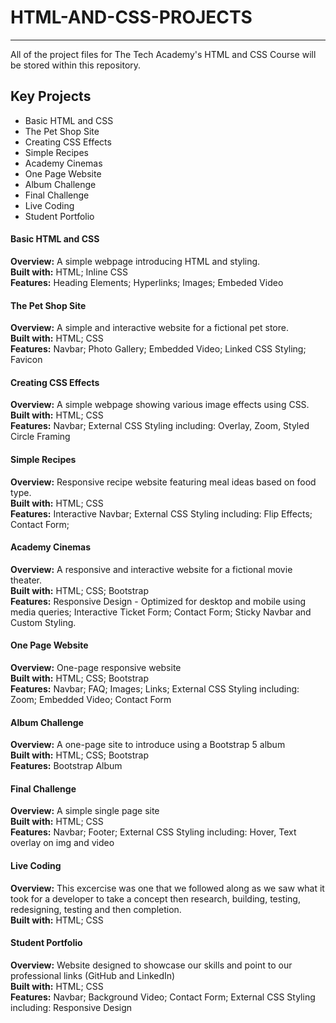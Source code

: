 # HTML-AND-CSS-PROJECTS
<hr>
All of the project files for The Tech Academy's HTML and CSS Course will be stored within this repository.

## Key Projects
- Basic HTML and CSS
- The Pet Shop Site
- Creating CSS Effects
- Simple Recipes
- Academy Cinemas
- One Page Website
- Album Challenge
- Final Challenge
- Live Coding
- Student Portfolio


#### Basic HTML and CSS
**Overview:** A simple webpage introducing HTML and styling.<br>
**Built with:** HTML; Inline CSS<br>
**Features:** Heading Elements; Hyperlinks; Images; Embeded Video
#### The Pet Shop Site
**Overview:** A simple and interactive website for a fictional pet store.<br>
**Built with:** HTML; CSS<br>
**Features:** Navbar; Photo Gallery; Embedded Video; Linked CSS Styling; Favicon
#### Creating CSS Effects
**Overview:** A simple webpage showing various image effects using CSS.<br>
**Built with:** HTML; CSS<br>
**Features:** Navbar; External CSS Styling including: Overlay, Zoom, Styled Circle Framing
#### Simple Recipes
**Overview:** Responsive recipe website featuring meal ideas based on food type.<br>
**Built with:** HTML; CSS<br>
**Features:** Interactive Navbar; External CSS Styling including: Flip Effects; Contact Form; 
#### Academy Cinemas
**Overview:** A responsive and interactive website for a fictional movie theater.<br>
**Built with:** HTML; CSS; Bootstrap<br>
**Features:** Responsive Design - Optimized for desktop and mobile using media queries; Interactive Ticket Form; Contact Form; Sticky Navbar and Custom Styling.
#### One Page Website
**Overview:** One-page responsive website<br>
**Built with:** HTML; CSS; Bootstrap<br>
**Features:** Navbar; FAQ; Images; Links; External CSS Styling including: Zoom; Embedded Video; Contact Form
#### Album Challenge
**Overview:** A one-page site to introduce using a Bootstrap 5 album<br>
**Built with:** HTML; CSS; Bootstrap<br>
**Features:** Bootstrap Album
#### Final Challenge
**Overview:** A simple single page site<br>
**Built with:** HTML; CSS<br>
**Features:** Navbar; Footer; External CSS Styling including: Hover,  Text overlay on img and video
#### Live Coding
**Overview:** This excercise was one that we followed along as we saw what it took for a developer to take a concept then research, building, testing, redesigning, testing and then completion.<br>
**Built with:** HTML; CSS
#### Student Portfolio
**Overview:** Website designed to showcase our skills and point to our professional links (GitHub and LinkedIn)<br>
**Built with:** HTML; CSS<br>
**Features:** Navbar; Background Video; Contact Form; External CSS Styling including: Responsive Design
